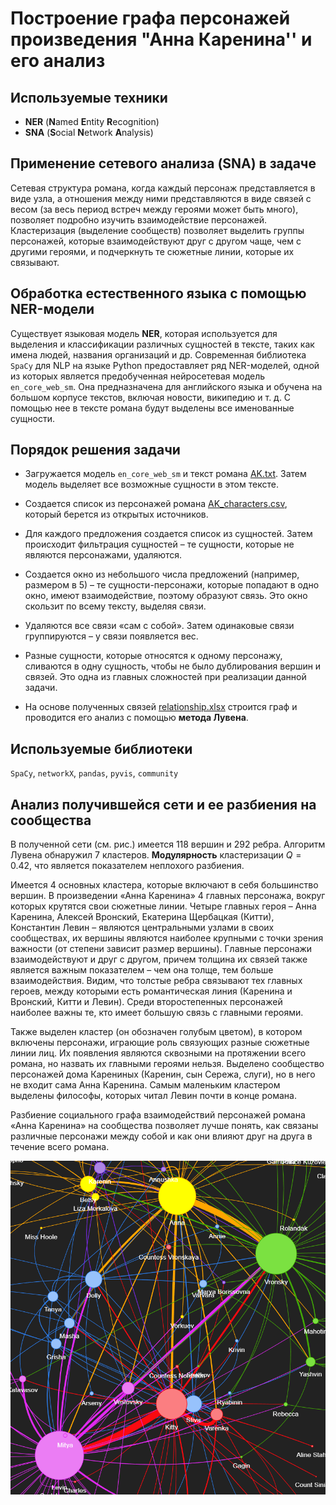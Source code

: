 # Построение графа персонажей произведения "Анна Каренина'' и его анализ

## Используемые техники
* **NER** (**N**amed **E**ntity **R**ecognition)
* **SNA** (**S**ocial **N**etwork **A**nalysis)

## Применение сетевого анализа (SNA) в задаче 

Сетевая структура романа, когда каждый персонаж представляется в виде узла, а отношения между ними представляются в виде связей с весом (за весь период встреч между героями может быть много), позволяет подробно изучить взаимодействие персонажей. Кластеризация (выделение сообществ) позволяет выделить группы персонажей, которые взаимодействуют друг с другом чаще, чем с другими героями, и подчеркнуть те сюжетные линии, которые их связывают. 

## Обработка естественного языка с помощью NER-модели 

Существует языковая модель **NER**, которая используется для выделения и классификации различных сущностей в тексте, таких как имена людей, названия организаций и др. Современная библиотека `SpaCy` для NLP на языке Python предоставляет ряд NER-моделей, одной из которых является предобученная нейросетевая модель `en_core_web_sm`. Она предназначена для английского языка и обучена на большом корпусе текстов, включая новости, википедию и т. д. С помощью нее в тексте романа будут выделены все именованные сущности. 

## Порядок решения задачи 

* Загружается модель `en_core_web_sm` и текст романа [AK.txt](https://github.com/macrdel/Big_DS_rep/blob/main/%D0%9E%D0%B1%D1%80%D0%B0%D0%B1%D0%BE%D1%82%D0%BA%D0%B0%20%D0%B5%D1%81%D1%82%D0%B5%D1%81%D1%82%D0%B2%D0%B5%D0%BD%D0%BD%D0%BE%D0%B3%D0%BE%20%D1%8F%D0%B7%D1%8B%D0%BA%D0%B0/6%20AK_analysis_NER_SNA/data/AK.txt). Затем модель выделяет все возможные сущности в этом тексте. 

* Создается список из персонажей романа [AK_characters.csv](https://github.com/macrdel/Big_DS_rep/blob/main/%D0%9E%D0%B1%D1%80%D0%B0%D0%B1%D0%BE%D1%82%D0%BA%D0%B0%20%D0%B5%D1%81%D1%82%D0%B5%D1%81%D1%82%D0%B2%D0%B5%D0%BD%D0%BD%D0%BE%D0%B3%D0%BE%20%D1%8F%D0%B7%D1%8B%D0%BA%D0%B0/6%20AK_analysis_NER_SNA/data/AK_characters.csv), который берется из открытых источников.

* Для каждого предложения создается список из сущностей. Затем происходит фильтрация сущностей – те сущности, которые не являются персонажами, удаляются.

* Создается окно из небольшого числа предложений (например, размером в 5) – те сущности-персонажи, которые попадают в одно окно, имеют взаимодействие, поэтому образуют связь. Это окно скользит по всему тексту, выделяя связи.

* Удаляются все связи «сам с собой». Затем одинаковые связи группируются – у связи появляется вес. 

* Разные сущности, которые относятся к одному персонажу, сливаются в одну сущность, чтобы не было дублирования вершин и связей. Это одна из главных сложностей при реализации данной задачи. 

* На основе полученных связей [relationship.xlsx](https://github.com/macrdel/Big_DS_rep/blob/main/%D0%9E%D0%B1%D1%80%D0%B0%D0%B1%D0%BE%D1%82%D0%BA%D0%B0%20%D0%B5%D1%81%D1%82%D0%B5%D1%81%D1%82%D0%B2%D0%B5%D0%BD%D0%BD%D0%BE%D0%B3%D0%BE%20%D1%8F%D0%B7%D1%8B%D0%BA%D0%B0/6%20AK_analysis_NER_SNA/data/relationship.xlsx) строится граф и проводится его анализ с помощью **метода Лувена**.

## Используемые библиотеки

`SpaCy`, `networkX`, `pandas`, `pyvis`, `community`

## Анализ получившейся сети и ее разбиения на сообщества 

В полученной сети (см. рис.) имеется 118 вершин и 292 ребра. Алгоритм Лувена обнаружил 7 кластеров. **Модулярность** кластеризации $Q=0.42$, что является показателем неплохого разбиения. 

Имеется 4 основных кластера, которые включают в себя большинство вершин. В произведении «Анна Каренина» 4 главных персонажа, вокруг которых крутятся свои сюжетные линии. Четыре главных героя – Анна Каренина, Алексей Вронский, Екатерина Щербацкая (Китти), Константин Левин –  являются центральными узлами в своих сообществах, их вершины являются наиболее крупными с точки зрения важности (от степени зависит размер вершины). Главные персонажи взаимодействуют и друг с другом, причем толщина их связей также является важным показателем – чем она толще, тем больше взаимодействия. Видим, что толстые ребра связывают тех главных героев, между которыми есть романтическая линия (Каренина и Вронский, Китти и Левин). Среди второстепенных персонажей наиболее важны те, кто имеет большую связь с главными героями. 

Также выделен кластер (он обозначен голубым цветом), в котором включены персонажи, играющие роль связующих разные сюжетные линии лиц. Их появления являются сквозными на протяжении всего романа, но назвать их главными героями нельзя. Выделено сообщество персонажей дома Карениных (Каренин, сын Сережа, слуги), но в него не входит сама Анна Каренина. Самым маленьким кластером выделены философы, которых читал Левин почти в конце романа. 

Разбиение социального графа взаимодействий персонажей романа «Анна Каренина» на сообщества позволяет лучше понять, как связаны различные персонажи между собой и как они влияют друг на друга в течение всего романа.

![](https://github.com/macrdel/Big_DS_rep/blob/main/%D0%9E%D0%B1%D1%80%D0%B0%D0%B1%D0%BE%D1%82%D0%BA%D0%B0%20%D0%B5%D1%81%D1%82%D0%B5%D1%81%D1%82%D0%B2%D0%B5%D0%BD%D0%BD%D0%BE%D0%B3%D0%BE%20%D1%8F%D0%B7%D1%8B%D0%BA%D0%B0/6%20AK_analysis_NER_SNA/data/graph.png)

